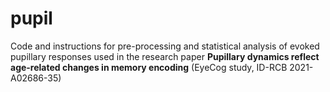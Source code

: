 # pupil
Code and instructions for pre-processing and statistical analysis of evoked pupillary responses used in the research paper **Pupillary dynamics reflect age-related changes in memory encoding** (EyeCog study, ID-RCB 2021-A02686-35)
